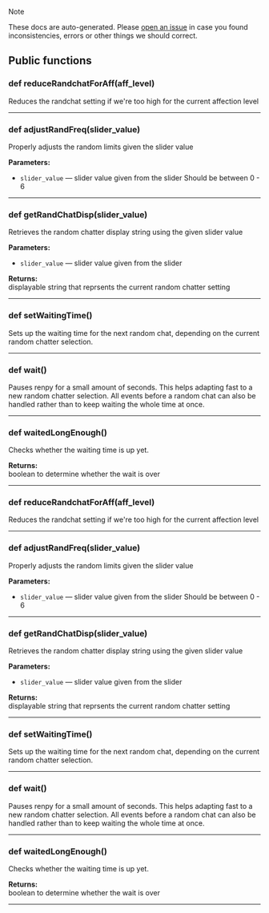 > [!NOTE]
> These docs are auto-generated. Please [open an issue](https://github.com/Friends-of-Monika/mas-docs/issues/new)
> in case you found inconsistencies, errors or other things we should correct.

## Public functions

### def reduceRandchatForAff(aff_level)

Reduces the randchat setting if we're too high for the current affection level

---

### def adjustRandFreq(slider_value)

Properly adjusts the random limits given the slider value

**Parameters:**
- `slider_value` &mdash; slider value given from the slider Should be between 0 - 6


---

### def getRandChatDisp(slider_value)

Retrieves the random chatter display string using the given slider value

**Parameters:**
- `slider_value` &mdash; slider value given from the slider


**Returns:**<br>
displayable string that reprsents the current random chatter setting

---

### def setWaitingTime()

Sets up the waiting time for the next random chat, depending on the current random chatter selection.

---

### def wait()

Pauses renpy for a small amount of seconds. This helps adapting fast to a new random chatter selection. All events before a random chat can also be handled rather than to keep waiting the whole time at once.

---

### def waitedLongEnough()

Checks whether the waiting time is up yet.

**Returns:**<br>
boolean to determine whether the wait is over

---

### def reduceRandchatForAff(aff_level)

Reduces the randchat setting if we're too high for the current affection level

---

### def adjustRandFreq(slider_value)

Properly adjusts the random limits given the slider value

**Parameters:**
- `slider_value` &mdash; slider value given from the slider Should be between 0 - 6


---

### def getRandChatDisp(slider_value)

Retrieves the random chatter display string using the given slider value

**Parameters:**
- `slider_value` &mdash; slider value given from the slider


**Returns:**<br>
displayable string that reprsents the current random chatter setting

---

### def setWaitingTime()

Sets up the waiting time for the next random chat, depending on the current random chatter selection.

---

### def wait()

Pauses renpy for a small amount of seconds. This helps adapting fast to a new random chatter selection. All events before a random chat can also be handled rather than to keep waiting the whole time at once.

---

### def waitedLongEnough()

Checks whether the waiting time is up yet.

**Returns:**<br>
boolean to determine whether the wait is over

---

